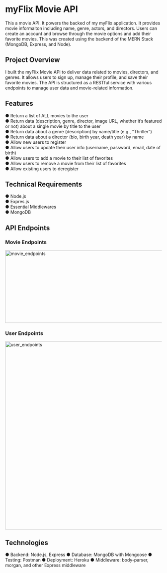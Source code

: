 # myFlix Movie API
This a movie API. It powers the backed of my myFlix application. It provides movie informaiton including name, genre, actors, and directors. Users can create an account and browse through the movie options and add their favorite movies. This was created using the backend of the MERN Stack (MongoDB, Express, and Node).

## Project Overview
I built the myFlix Movie API to deliver data related to movies, directors, and genres. It allows users to sign up, manage their profile, and save their favorite movies. The API is structured as a RESTful service with various endpoints to manage user data and movie-related information.

## Features
● Return a list of ALL movies to the user <br>
● Return data (description, genre, director, image URL, whether it’s featured or not) about a single movie by title to the user<br>
● Return data about a genre (description) by name/title (e.g., “Thriller”)<br>
● Return data about a director (bio, birth year, death year) by name<br>
● Allow new users to register<br>
● Allow users to update their user info (username, password, email, date of birth)<br>
● Allow users to add a movie to their list of favorites<br>
● Allow users to remove a movie from their list of favorites<br>
● Allow existing users to deregister<br>

## Technical Requirements 
● Node.js<br>
● Expres.js<br>
● Essential Middlewares<br>
● MongoDB<br>

## API Endpoints
### Movie Endpoints
<img width="1917" height="233" alt="movie_endpoints" src="https://github.com/user-attachments/assets/f8af15bc-aaf1-4174-ab43-3eaf3e54706d" />

### User Endpoints
<img width="1912" height="603" alt="user_endpoints" src="https://github.com/user-attachments/assets/dd580752-e150-47d7-8303-ab3354d3a4c1" />

## Technologies
● Backend: Node.js, Express
● Database: MongoDB with Mongoose
● Testing: Postman
● Deployment: Heroku
● Middleware: body-parser, morgan, and other Express middleware


